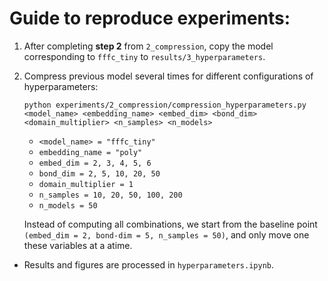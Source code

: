 # Guide to reproduce experiments:


1. After completing **step 2** from ``2_compression``, copy the model
   corresponding to ``fffc_tiny`` to ``results/3_hyperparameters``.


2. Compress previous model several times for different configurations of
   hyperparameters:
   ```
   python experiments/2_compression/compression_hyperparameters.py <model_name> <embedding_name> <embed_dim> <bond_dim> <domain_multiplier> <n_samples> <n_models>
   ```

   - ``<model_name> = "fffc_tiny"``
   - ``embedding_name = "poly"``
   - ``embed_dim = 2, 3, 4, 5, 6``
   - ``bond_dim = 2, 5, 10, 20, 50``
   - ``domain_multiplier = 1``
   - ``n_samples = 10, 20, 50, 100, 200``
   - ``n_models = 50``

   Instead of computing all combinations, we start from the baseline point
   ``(embed_dim = 2, bond-dim = 5, n_samples = 50)``, and only move one these
   variables at a atime.


* Results and figures are processed in ``hyperparameters.ipynb``.
